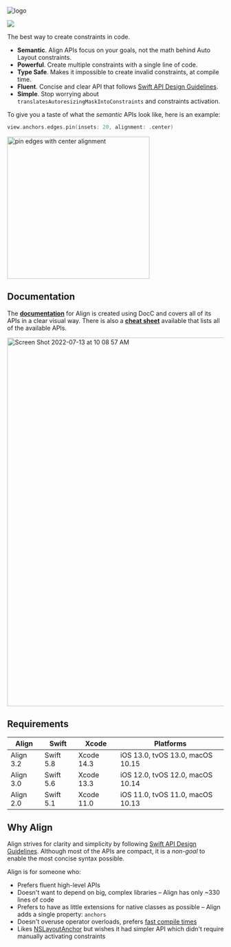 ![logo](https://user-images.githubusercontent.com/1567433/178810472-8b5f687e-ed7f-491c-99ed-e86e563462ef.png)

<p align="left">
<img src="https://img.shields.io/badge/platforms-iOS%2C%20tvOS%2C%20macOS-lightgrey.svg?colorA=28a745">
</p>

The best way to create constraints in code.

- **Semantic**. Align APIs focus on your goals, not the math behind Auto Layout constraints.  
- **Powerful**. Create multiple constraints with a single line of code.  
- **Type Safe**. Makes it impossible to create invalid constraints, at compile time.  
- **Fluent**. Concise and clear API that follows [Swift API Design Guidelines](https://swift.org/documentation/api-design-guidelines/).  
- **Simple**. Stop worrying about `translatesAutoresizingMaskIntoConstraints` and constraints activation.  

To give you a taste of what the *semantic* APIs look like, here is an example:

```swift
view.anchors.edges.pin(insets: 20, alignment: .center)
```

<img src="https://user-images.githubusercontent.com/1567433/84931836-5cb7e400-b0a1-11ea-8342-ce76b151fcad.png" alt="pin edges with center alignment" width="331px"/>

## Documentation

The [**documentation**](https://kean-docs.github.io/align/documentation/align/) for Align is created using DocC and covers all of its APIs in a clear visual way. There is also a [**cheat sheet**](https://github.com/kean/Align/blob/master/Sources/Align.docc/Resources/align-cheat-sheet.pdf) available that lists all of the available APIs.

<a href="https://kean-docs.github.io/align/documentation/align/">
<img alt="Screen Shot 2022-07-13 at 10 08 57 AM" src="https://user-images.githubusercontent.com/1567433/178755429-9420d25e-dad1-4e61-9a22-04139c5746e6.png"  width="858px">
</a>

## Requirements

| Align          | Swift       | Xcode             | Platforms                        |
|----------------|-------------|-------------------|----------------------------------|
| Align 3.2      | Swift 5.8   | Xcode 14.3        | iOS 13.0, tvOS 13.0, macOS 10.15 |
| Align 3.0      | Swift 5.6   | Xcode 13.3        | iOS 12.0, tvOS 12.0, macOS 10.14 |
| Align 2.0      | Swift 5.1   | Xcode 11.0        | iOS 11.0, tvOS 11.0, macOS 10.13 | 

## Why Align

Align strives for clarity and simplicity by following [Swift API Design Guidelines](https://swift.org/documentation/api-design-guidelines/). Although most of the APIs are compact, it is a *non-goal* to enable the most concise syntax possible.

Align is for someone who:

- Prefers fluent high-level APIs
- Doesn't want to depend on big, complex libraries – Align has only ~330 lines of code
- Prefers to have as little extensions for native classes as possible – Align adds a single property: `anchors` 
- Doesn't overuse operator overloads, prefers [fast compile times](https://github.com/robb/Cartography/issues/215)
- Likes [NSLayoutAnchor](https://developer.apple.com/library/ios/documentation/AppKit/Reference/NSLayoutAnchor_ClassReference/index.html) but wishes it had simpler API which didn't require manually activating constraints
